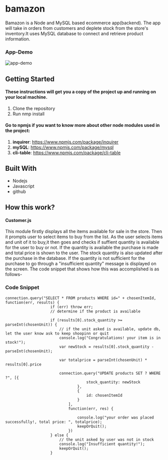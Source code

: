 # bamazon
Bamazon is a Node and MySQL based ecommerce app(backend).
The app will take in orders from customers and deplete stock from the store's inventory.It uses MySQL database to connect and retrieve product information.


### App-Demo
![app-demo](https://media.giphy.com/media/cOzWoMyP95X6Z7u7CU/giphy.gif)

## Getting Started
#### These instructions will get you a copy of the project up and running on your local machine.
1. Clone the repository
2. Run nmp install 
#### Go to npmjs if you want to know more about other node modules used in the project:
1. **inquirer**: https://www.npmjs.com/package/inquirer
2. **mySQL**: https://www.npmjs.com/package/mysql
3. **cli-table**: https://www.npmjs.com/package/cli-table
## Built With
- Nodejs
- Javascript
- github

## How this work?

#### Customer.js
This module firstly displays all the items available for sale in the store. 
Then it prompts user to select items to buy from the list.
As the user selects items and unit of it to buy,it then goes and checks if suffient quantity is available for the user to buy or not. 
If the quantity is available the purchase is made and total price is shown to the user.
The stock quantity is also updated after the purchase in the database.
If the quantity is not sufficient for the purchase to go through a "insufficient quantity" message is displayed on the screen. The code snippet that shows how this was accomplished is as follows-
    
### Code Snippet

```
connection.query("SELECT * FROM products WHERE id=" + chosenItemId, function(err, results) {
                    if (err) throw err;
                    // determine if the product is available

                    if (results[0].stock_quantity >= parseInt(chosenUnit)) {
                        // if the unit asked is available, update db, let the user know ask to keep shoopinn or quit
                        console.log("Congratulations! your item is in stock!");
                        var newStock = results[0].stock_quantity - parseInt(chosenUnit);

                        var totalprice = parseInt(chosenUnit) * results[0].price

                        connection.query("UPDATE products SET ? WHERE ?", [{
                                    stock_quantity: newStock
                                },
                                {
                                    id: chosenItemId
                                }
                            ],
                            function(err, res) {

                                console.log("your order was placed successfully!, total price: ", totalprice);
                                keepOrQuit();
                            })
                    } else {
                        // the unit asked by user was not in stock
                        console.log("Insufficient quantity!");
                        keepOrQuit();
                    }

```

        
